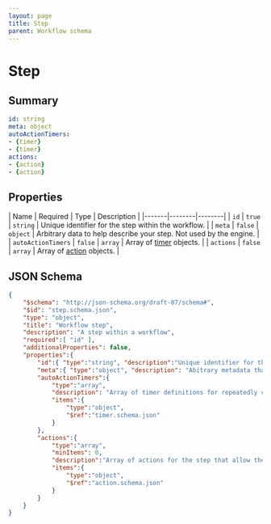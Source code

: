 ```yaml
---
layout: page
title: Step
parent: Workflow schema
---
```


# Step

## Summary

```yaml
id: string
meta: object
autoActionTimers:
- {timer}
- {timer}
actions:
- {action}
- {action}
```

## Properties

| Name | Required | Type | Description |
|-------|--------|--------|
| `id` | `true` | `string` | Unique identifier for the step within the workflow.  |
| `meta` | `false` | `object` | Arbitrary data to help describe your step. Not used by the engine. |
| `autoActionTimers` | `false` | `array` | Array of [timer](timer.html) objects. |
| `actions` | `false` | `array` | Array of [action](action.html) objects. |

## JSON Schema

```json
{
    "$schema": "http://json-schema.org/draft-07/schema#",
    "$id": "step.schema.json",
    "type": "object",
    "title": "Workflow step",
    "description": "A step within a workflow",
    "required":[ "id" ],
    "additionalProperties": false,
    "properties":{
        "id":{ "type":"string", "description":"Unique identifier for the step within this workflow" },
        "meta":{ "type":"object", "description": "Abitrary metadata that you may use to describe the step." },
        "autoActionTimers":{
            "type":"array",
            "description": "Array of timer definitions for repeatedly checking any automatically triggered actions on this step.",
            "items":{
                "type":"object",
                "$ref":"timer.schema.json"
            }
        },
        "actions":{
            "type":"array",
            "minItems": 0,
            "description":"Array of actions for the step that allow the workflow to transition from this step to one or more others. If none defined, the step is considered to be a terminating step and the workflow completed for any instances arriving here.",
            "items":{
                "type":"object",
                "$ref":"action.schema.json"
            }
        }
    }
}
```